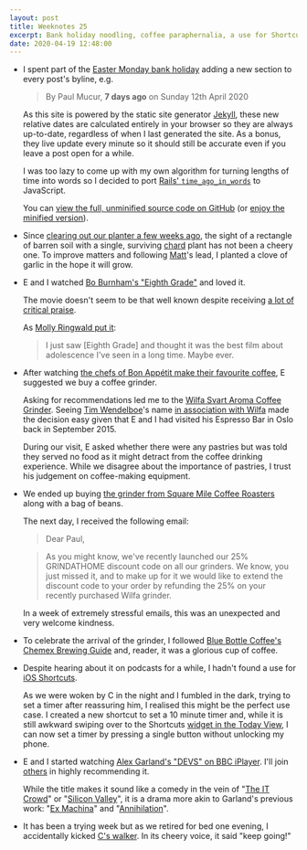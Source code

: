 ```yaml
---
layout: post
title: Weeknotes 25
excerpt: Bank holiday noodling, coffee paraphernalia, a use for Shortcuts and life advice from a Learn with Me Zebra walker.
date: 2020-04-19 12:48:00
---
```

*   I spent part of the [Easter Monday bank holiday](https://www.gov.uk/bank-holidays) adding a new section to every post's byline, e.g.

    > By Paul Mucur, **7 days ago** on Sunday 12th April 2020

    As this site is powered by the static site generator [Jekyll](https://jekyllrb.com), these new relative dates are calculated entirely in your browser so they are always up-to-date, regardless of when I last generated the site. As a bonus, they live update every minute so it should still be accurate even if you leave a post open for a while.

    I was too lazy to come up with my own algorithm for turning lengths of time into words so I decided to port [Rails' `time_ago_in_words`](https://api.rubyonrails.org/classes/ActionView/Helpers/DateHelper.html#method-i-time_ago_in_words) to JavaScript.

    You can [view the full, unminified source code on GitHub](https://github.com/mudge/mudge.github.com/blob/47092082ed7ef6c133f5c35070e4f96c3f523b74/j/1.js) (or [enjoy the minified version](https://github.com/mudge/mudge.github.com/blob/47092082ed7ef6c133f5c35070e4f96c3f523b74/j/1.m.js)).

*   Since [clearing out our planter a few weeks ago](/2020/03/22/weeknotes-21/), the sight of a rectangle of barren soil with a single, surviving [chard](https://en.wikipedia.org/wiki/Chard) plant has not been a cheery one. To improve matters and following [Matt](https://twitter.com/matt_macleod)'s lead, I planted a clove of garlic in the hope it will grow.

*   E and I watched [Bo Burnham's "Eighth Grade"](https://www.imdb.com/title/tt7014006/) and loved it.

    The movie doesn't seem to be that well known despite receiving [a lot of critical praise](https://en.wikipedia.org/wiki/Eighth_Grade_(film)#Critical_response).

    As [Molly Ringwald put it](https://twitter.com/MollyRingwald/status/1022250943298121728):

    > I just saw [Eighth Grade] and thought it was the best film about adolescence I've seen in a long time. Maybe ever.

*   After watching [the chefs of Bon Appétit make their favourite coffee](https://youtu.be/yssNu8Eynb8), E suggested we buy a coffee grinder.

    Asking for recommendations led me to the [Wilfa Svart Aroma Coffee Grinder](https://www.wilfa.co.uk/product/kitchen/black-aroma/). Seeing [Tim Wendelboe](http://www.timwendelboe.no)'s name [in association with Wilfa](http://nordiccoffeeculture.com/a-tim-wendelboe-review-of-the-wilfa-svart-presisjon/) made the decision easy given that E and I had visited his Espresso Bar in Oslo back in September 2015.

    During our visit, E asked whether there were any pastries but was told they served no food as it might detract from the coffee drinking experience. While we disagree about the importance of pastries, I trust his judgement on coffee-making equipment.

*   We ended up buying [the grinder from Square Mile Coffee Roasters](https://shop.squaremilecoffee.com/products/wilfa-grinder) along with a bag of beans.

    The next day, I received the following email:

    > Dear Paul,

    > As you might know, we've recently launched our 25% GRINDATHOME discount code on all our grinders. We know, you just missed it, and to make up for it we would like to extend the discount code to your order by refunding the 25% on your recently purchased Wilfa grinder.

    In a week of extremely stressful emails, this was an unexpected and very welcome kindness.

*   To celebrate the arrival of the grinder, I followed [Blue Bottle Coffee's Chemex Brewing Guide](https://bluebottlecoffee.com/preparation-guides/chemex) and, reader, it was a glorious cup of coffee.

*   Despite hearing about it on podcasts for a while, I hadn't found a use for [iOS Shortcuts](https://support.apple.com/en-gb/HT208309).

    As we were woken by C in the night and I fumbled in the dark, trying to set a timer after reassuring him, I realised this might be the perfect use case. I created a new shortcut to set a 10 minute timer and, while it is still awkward swiping over to the Shortcuts [widget in the Today View](https://support.apple.com/en-gb/HT207122), I can now set a timer by pressing a single button without unlocking my phone.

*   E and I started watching [Alex Garland's "DEVS" on BBC iPlayer](https://www.bbc.co.uk/programmes/p087gj19). I'll join [others](https://twitter.com/waxy/status/1250911854123200517) in highly recommending it.

    While the title makes it sound like a comedy in the vein of "[The IT Crowd](https://www.channel4.com/programmes/the-it-crowd)" or "[Silicon Valley](https://www.hbo.com/silicon-valley)", it is a drama more akin to Garland's previous work: "[Ex Machina](https://www.imdb.com/title/tt0470752)" and "[Annihilation](https://www.imdb.com/title/tt2798920)".

*   It has been a trying week but as we retired for bed one evening, I accidentally kicked [C's walker](https://www.fisher-price.com/en-gb/product/learn-with-me-zebra-walker-dlf00). In its cheery voice, it said "keep going!"
